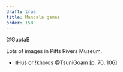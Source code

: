 ```yaml
---
draft: true
title: Mancala games
order: 150
---
```


@GuptaB

Lots of images in Pitts Rivers Museum.

- <span lang="naq" class="aka">ǁHus</span> or <span lang="naq" class="aka">ǃkhoros</span> @TsuniGoam [p. 70, 106]
